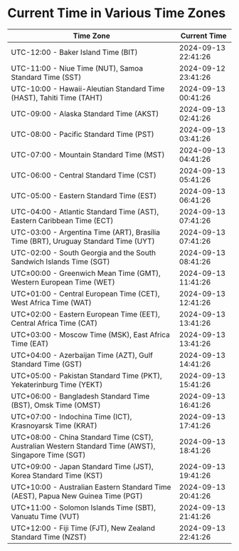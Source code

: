 # Current Time in Various Time Zones

| Time Zone | Current Time |
|-----------|--------------|
| UTC-12:00 - Baker Island Time (BIT) | 2024-09-13 22:41:26 |
| UTC-11:00 - Niue Time (NUT), Samoa Standard Time (SST) | 2024-09-12 23:41:26 |
| UTC-10:00 - Hawaii-Aleutian Standard Time (HAST), Tahiti Time (TAHT) | 2024-09-13 00:41:26 |
| UTC-09:00 - Alaska Standard Time (AKST) | 2024-09-13 02:41:26 |
| UTC-08:00 - Pacific Standard Time (PST) | 2024-09-13 03:41:26 |
| UTC-07:00 - Mountain Standard Time (MST) | 2024-09-13 04:41:26 |
| UTC-06:00 - Central Standard Time (CST) | 2024-09-13 05:41:26 |
| UTC-05:00 - Eastern Standard Time (EST) | 2024-09-13 06:41:26 |
| UTC-04:00 - Atlantic Standard Time (AST), Eastern Caribbean Time (ECT) | 2024-09-13 07:41:26 |
| UTC-03:00 - Argentina Time (ART), Brasília Time (BRT), Uruguay Standard Time (UYT) | 2024-09-13 07:41:26 |
| UTC-02:00 - South Georgia and the South Sandwich Islands Time (SGT) | 2024-09-13 08:41:26 |
| UTC±00:00 - Greenwich Mean Time (GMT), Western European Time (WET) | 2024-09-13 11:41:26 |
| UTC+01:00 - Central European Time (CET), West Africa Time (WAT) | 2024-09-13 12:41:26 |
| UTC+02:00 - Eastern European Time (EET), Central Africa Time (CAT) | 2024-09-13 13:41:26 |
| UTC+03:00 - Moscow Time (MSK), East Africa Time (EAT) | 2024-09-13 13:41:26 |
| UTC+04:00 - Azerbaijan Time (AZT), Gulf Standard Time (GST) | 2024-09-13 14:41:26 |
| UTC+05:00 - Pakistan Standard Time (PKT), Yekaterinburg Time (YEKT) | 2024-09-13 15:41:26 |
| UTC+06:00 - Bangladesh Standard Time (BST), Omsk Time (OMST) | 2024-09-13 16:41:26 |
| UTC+07:00 - Indochina Time (ICT), Krasnoyarsk Time (KRAT) | 2024-09-13 17:41:26 |
| UTC+08:00 - China Standard Time (CST), Australian Western Standard Time (AWST), Singapore Time (SGT) | 2024-09-13 18:41:26 |
| UTC+09:00 - Japan Standard Time (JST), Korea Standard Time (KST) | 2024-09-13 19:41:26 |
| UTC+10:00 - Australian Eastern Standard Time (AEST), Papua New Guinea Time (PGT) | 2024-09-13 20:41:26 |
| UTC+11:00 - Solomon Islands Time (SBT), Vanuatu Time (VUT) | 2024-09-13 21:41:26 |
| UTC+12:00 - Fiji Time (FJT), New Zealand Standard Time (NZST) | 2024-09-13 22:41:26 |
